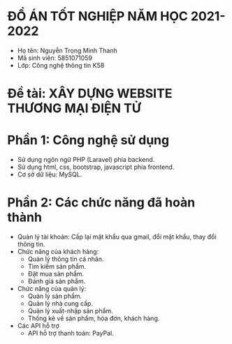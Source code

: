 # ĐỒ ÁN TỐT NGHIỆP NĂM HỌC 2021-2022
+ Họ tên: Nguyễn Trọng Minh Thanh
+ Mã sinh viên: 5851071059
+ Lớp: Công nghệ thông tin K58
# Đề tài: XÂY DỰNG WEBSITE THƯƠNG MẠI ĐIỆN TỬ
# Phần 1: Công nghệ sử dụng
- Sử dụng ngôn ngữ PHP (Laravel) phía backend.
- Sử dụng html, css, bootstrap, javascript phía frontend.
- Cơ sở dữ liệu: MySQL.
# Phần 2: Các chức năng đã hoàn thành
- Quản lý tài khoản: Cấp lại mật khẩu qua gmail, đổi mật khẩu, thay đổi thông tin.
- Chức năng của khách hàng:
	+ Quản lý thông tin cá nhân.
	+ Tìm kiếm sản phẩm.
	+ Đặt mua sản phẩm.
	+ Đánh giá sản phẩm.
- Chức năng của quản lý:
	+ Quản lý sản phẩm.
	+ Quản lý nhà cung cấp.
	+ Quản lý xuất-nhập sản phẩm.
	+ Thống kê về sản phẩm, hóa đơn, khách hàng.
- Các API hỗ trợ
	+ API hỗ trợ thanh toán: PayPal.
